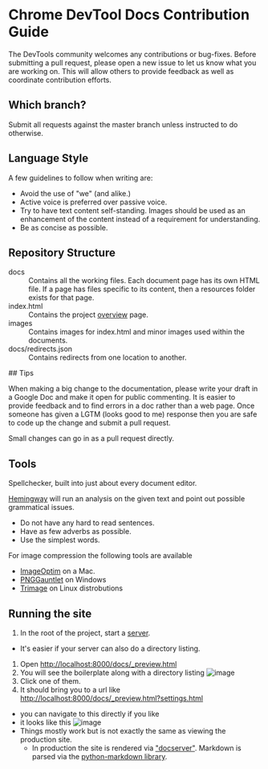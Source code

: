 # Chrome DevTool Docs Contribution Guide

The DevTools community welcomes any contributions or bug-fixes.
Before submitting a pull request, please open a new issue to let us know what you are working on.
This will allow others to provide feedback as well as coordinate contribution efforts.

## Which branch?

Submit all requests against the master branch unless instructed to do otherwise.

## Language Style

A few guidelines to follow when writing are:
* Avoid the use of "we" (and alike.)
* Active voice is preferred over passive voice.
* Try to have text content self-standing. Images should be used as an enhancement of the content instead of a requirement for understanding.
* Be as concise as possible.

## Repository Structure

<dl>
  <dt>docs</dt>
  <dd> Contains all the working files. Each document page has its own HTML file. If a page has files specific to its content, then a resources folder exists for that page.</dd>

  <dt> index.html</dt>
  <dd> Contains the project <a href="https://developer.chrome.com/devtools/index">overview</a> page.</dd>

  <dt> images</dt>
  <dd> Contains images for index.html and minor images used within the documents.</dd>

  <dt> docs/redirects.json</dt>
  <dd> Contains redirects from one location to another.</dd>
</dl>
## Tips

When making a big change to the documentation, please write your draft in a Google Doc and make it open for public commenting.
It is easier to provide feedback and to find errors in a doc rather than a web page.
Once someone has given a LGTM (looks good to me) response then you are safe to code up the change and submit a pull request.

Small changes can go in as a pull request directly.


## Tools

Spellchecker, built into just about every document editor.

[Hemingway](http://www.hemingwayapp.com/) will run an analysis on the given text and point out possible grammatical issues.
* Do not have any hard to read sentences.
* Have as few adverbs as possible.
* Use the simplest words.

For image compression the following tools are available
* [ImageOptim](https://imageoptim.com/) on a Mac.
* [PNGGauntlet](http://pnggauntlet.com/) on Windows
* [Trimage](http://trimage.org/) on Linux distrobutions

## Running the site

1. In the root of the project, start a [server](https://github.com/paulirish/dotfiles/blob/3fa2e7dc1f1ea5eaf7f6a2531b937ff8bd8833f9/.functions#L25-L32).
  * It's easier if your server can also do a directory listing.
1. Open [http://localhost:8000/docs/_preview.html](http://localhost:8000/docs/_preview.html)
1. You will see the boilerplate along with a directory listing ![image](https://cloud.githubusercontent.com/assets/39191/3017501/7e6985da-df7a-11e3-9a7c-51f964906839.png)
1. Click one of them.
1. It should bring you to a url like [http://localhost:8000/docs/_preview.html?settings.html](http://localhost:8000/docs/_preview.html?settings.html)
  * you can navigate to this directly if you like
  * it looks like this ![image](https://cloud.githubusercontent.com/assets/39191/3017506/831921a8-df7a-11e3-8faa-8dc957057248.png)
  * Things mostly work but is not exactly the same as viewing the production site.
    * In production the site is rendered via ["docserver"](https://code.google.com/p/chromium/codesearch#chromium/src/chrome/common/extensions/docs/server2/&q=file:docs/server2&sq=package:chromium). Markdown is parsed via the [python-markdown library](https://pythonhosted.org/Markdown/reference.html).
